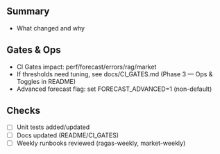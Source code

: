 ## Summary

- What changed and why

## Gates & Ops

- CI Gates impact: perf/forecast/errors/rag/market
- If thresholds need tuning, see docs/CI_GATES.md (Phase 3 — Ops & Toggles in README)
- Advanced forecast flag: set FORECAST_ADVANCED=1 (non-default)

## Checks

- [ ] Unit tests added/updated
- [ ] Docs updated (README/CI_GATES)
- [ ] Weekly runbooks reviewed (ragas-weekly, market-weekly)
